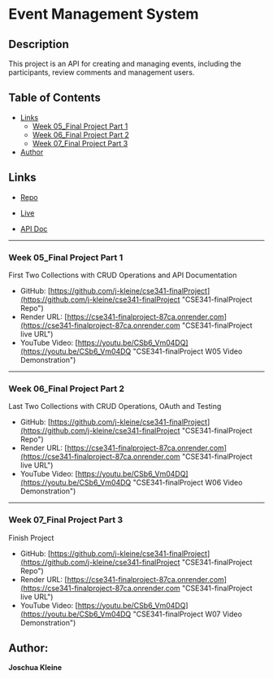 # Event Management System

## Description
This project is an API for creating and managing events, including the participants, review comments and management users.

## Table of Contents

- [Links](#links)
  - [Week 05_Final Project Part 1](#week-05_Final-Project-Part-1)
  - [Week 06_Final Project Part 2](#week-06_Final-Project-Part-2)
  - [Week 07_Final Project Part 3](#week-07_Final-Project-Part-3)
- [Author](#author)

## Links

- [Repo](https://github.com/j-kleine/cse341-finalProject "CSE341-finalProject Repo")

- [Live](https://cse341-finalproject-87ca.onrender.com "Live View")

- [API Doc](https://cse341-finalproject-87ca.onrender.com/api-docs "Interactive Swagger API Documentation")

------
### Week 05_Final Project Part 1
First Two Collections with CRUD Operations and API Documentation
- GitHub: [https://github.com/j-kleine/cse341-finalProject](https://github.com/j-kleine/cse341-finalProject "CSE341-finalProject Repo")
- Render URL: [https://cse341-finalproject-87ca.onrender.com](https://cse341-finalproject-87ca.onrender.com "CSE341-finalProject live URL")
- YouTube Video: [https://youtu.be/CSb6_Vm04DQ](https://youtu.be/CSb6_Vm04DQ "CSE341-finalProject W05 Video Demonstration")

------
### Week 06_Final Project Part 2
Last Two Collections with CRUD Operations, OAuth and Testing
- GitHub: [https://github.com/j-kleine/cse341-finalProject](https://github.com/j-kleine/cse341-finalProject "CSE341-finalProject Repo")
- Render URL: [https://cse341-finalproject-87ca.onrender.com](https://cse341-finalproject-87ca.onrender.com "CSE341-finalProject live URL")
- YouTube Video: [https://youtu.be/CSb6_Vm04DQ](https://youtu.be/CSb6_Vm04DQ "CSE341-finalProject W06 Video Demonstration")

------
### Week 07_Final Project Part 3
Finish Project
- GitHub: [https://github.com/j-kleine/cse341-finalProject](https://github.com/j-kleine/cse341-finalProject "CSE341-finalProject Repo")
- Render URL: [https://cse341-finalproject-87ca.onrender.com](https://cse341-finalproject-87ca.onrender.com "CSE341-finalProject live URL")
- YouTube Video: [https://youtu.be/CSb6_Vm04DQ](https://youtu.be/CSb6_Vm04DQ "CSE341-finalProject W07 Video Demonstration")

## Author:
**Joschua Kleine**